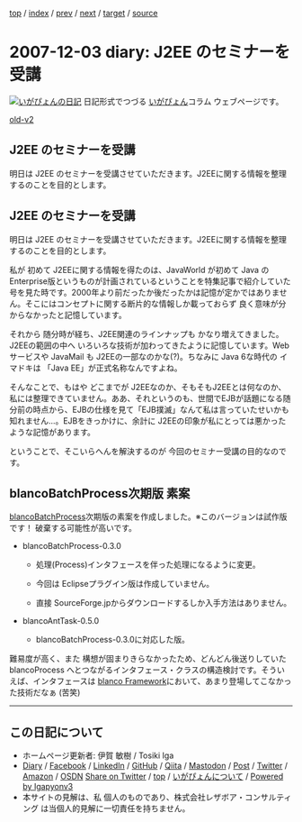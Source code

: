 [top](../index.html) 
 / [index](index.html) 
 / [prev](ig071202.html) 
 / [next](ig071207.html) 
 / [target](https://www.igapyon.jp/igapyon/diary/2007/ig071203.html) 
 / [source](https://github.com/igapyon/diary/blob/master/2007/ig071203.src.md) 

2007-12-03 diary: J2EE のセミナーを受講
=====================================================================================================
[![いがぴょんの日記](https://www.igapyon.jp/igapyon/diary/images/iga202308_256.jpg "いがぴょん")](https://www.igapyon.jp/igapyon/diary/memo/memoigapyon.html) 日記形式でつづる [いがぴょん](https://www.igapyon.jp/igapyon/diary/memo/memoigapyon.html)コラム ウェブページです。

[old-v2](ig071203-orig.html)

## J2EE のセミナーを受講

明日は J2EE のセミナーを受講させていただきます。J2EEに関する情報を整理するのことを目的とします。


## J2EE のセミナーを受講

明日は J2EE のセミナーを受講させていただきます。J2EEに関する情報を整理するのことを目的とします。

私が 初めて J2EEに関する情報を得たのは、JavaWorld が初めて Java の Enterprise版というものが計画されているということを特集記事で紹介していた号を見た時です。2000年より前だったか後だったかは記憶が定かではありません。そこにはコンセプトに関する断片的な情報しか載っておらず 良く意味が分からなかったと記憶しています。

それから 随分時が経ち、J2EE関連のラインナップも かなり増えてきました。J2EEの範囲の中へ いろいろな技術が加わってきたように記憶しています。Webサービスや
JavaMail も J2EEの一部なのかな(?)。ちなみに Java 6な時代の イマドキは 「Java EE」が正式名称なんですよね。

そんなことで、もはや どこまでが J2EEなのか、そもそもJ2EEとは何なのか、私には整理できていません。ああ、それというのも、世間でEJBが話題になる随分前の時点から、EJBの仕様を見て「EJB撲滅」なんて私は言っていたせいかも知れません…。EJBをきっかけに、余計に
J2EEの印象が私にとっては悪かったような記憶があります。

ということで、そこいらへんを解決するのが 今回のセミナー受講の目的なのです。

## blancoBatchProcess次期版 素案

[blancoBatchProcess](https://www.igapyon.jp/blanco/blancobatchprocess.html)次期版の素案を作成しました。※このバージョンは試作版です！ 破棄する可能性が高いです。

* blancoBatchProcess-0.3.0
  
  * 処理(Process)インタフェースを伴った処理になるように変更。
    
  * 今回は Eclipseプラグイン版は作成していません。
    
  * 直接 SourceForge.jpからダウンロードするしか入手方法はありません。
  

  
* blancoAntTask-0.5.0
  
  * blancoBatchProcess-0.3.0に対応した版。
  

難易度が高く、また 構想が固まりきらなかったため、どんどん後送りしていた blancoProcess へとつながるインタフェース・クラスの構造検討です。そういえば、インタフェースは [blanco Framework](https://www.igapyon.jp/blanco/blanco.ja.html)において、あまり登場してこなかった技術だなぁ (苦笑)


----------------------------------------------------------------------------------------------------

## この日記について

* ホームページ更新者: 伊賀 敏樹 / Tosiki Iga
* [Diary](https://www.igapyon.jp/igapyon/diary/) / [Facebook](https://www.facebook.com/igapyon) / [LinkedIn](https://www.linkedin.com/in/toshikiiga) / [GitHub](https://github.com/igapyon) / [Qiita](https://qiita.com/igapyon) / [Mastodon](https://social.vivaldi.net/@igapyon) / [Post](https://post.news/igapyon) / [Twitter](https://twitter.com/ToshikiIga) / [Amazon](https://www.amazon.co.jp/%E4%BC%8A%E8%B3%80-%E6%95%8F%E6%A8%B9/e/B004LTQWCQ) / [OSDN](https://ja.osdn.net/users/iga/)
[Share on Twitter](https://twitter.com/intent/tweet?hashtags=igapyon%2Cdiary%2C%E3%81%84%E3%81%8C%E3%81%B4%E3%82%87%E3%82%93&text=J2EE+%E3%81%AE%E3%82%BB%E3%83%9F%E3%83%8A%E3%83%BC%E3%82%92%E5%8F%97%E8%AC%9B&url=https%3A%2F%2Fwww.igapyon.jp%2Figapyon%2Fdiary%2F2007%2Fig071203.html) / [top](../index.html) / [いがぴょんについて](https://www.igapyon.jp/igapyon/diary/memo/memoigapyon.html) / [Powered by Igapyonv3](https://github.com/igapyon/igapyonv3)
* 本サイトの見解は、私 個人のものであり、株式会社レザボア・コンサルティング は当個人的見解に一切責任を持ちません。 
